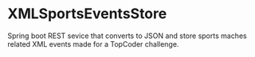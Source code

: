 # XMLSportsEventsStore
Spring boot REST sevice that converts to JSON and store sports maches related XML events made for a TopCoder challenge.

